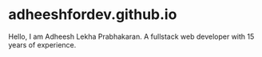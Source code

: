# adheeshfordev.github.io

Hello, I am Adheesh Lekha Prabhakaran. A fullstack web developer with 15 years of experience.

